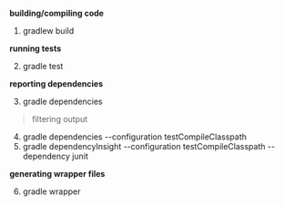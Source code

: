 **building/compiling code**
  
  1. gradlew build
  
**running tests**
  
  2. gradle test

**reporting dependencies**
  
  3. gradle dependencies

>filtering output

  4. gradle dependencies --configuration testCompileClasspath
  5. gradle dependencyInsight --configuration testCompileClasspath --dependency junit

**generating wrapper files**

  6. gradle wrapper
